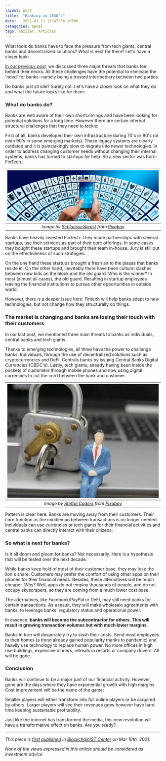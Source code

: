 ```yaml
---
layout: post
title:  "Banking in 2030's"
date:   2021-03-11 17:47:56 +0300
categories: Genel
tags: Yazılar, Articles
---
```


What tools do banks have to face the pressure from tech giants, central banks and decentralized solutions? What is next for them? Let's have a closer look:

[In our previous post](/genel/2021/02/24/three-key-challenges-to-traditional-finance.html), we discussed three major threats that banks feel behind their necks. All these challenges have the potential to eliminate the 'need' for banks - namely being a trusted intermediary between two parties.

Do banks just sit idle? Surely not. Let's have a closer look on what they do and what the future looks like for them:

### What do banks do?
Banks are well aware of their own shortcomings and have been looking for potential solutions  for a long time. However there are certain internal structural challenges that they need to tackle:

First of all, banks developed their own infrastructure during 70's or 80's (or even 90's in some emerging markets). These legacy systems are clearly outdated and it is painstakingly slow to migrate into newer technologies. In order to address changing customer needs without changing their internal systems, banks has turned to startups for help. So a new sector was born: FinTech.


| ![security](/assets/digitization-3599925_800.jpg)|
|:--:| 
| *Image by [Schluesseldienst](https://pixabay.com/users/schluesseldienst-13794927/) from [Pixabay](https://pixabay.com/)*|

Banks have heavily invested FinTech: They made partnerships with several startups, use their services as part of their core offerings. In some cases they bought these startups and brought their team in-house. Jury is still out on the effectiveness of such strategies:

On the one hand these startups brought a fresh air to the plazas that banks reside in. On the other hand, inevitably there have been cultural clashes between new kids on the block and the old guard. Who is the winner? In most (almost all cases), the old guard. Resulting in startup employees leaving the financial institutions to pursue other opportunities in outside world. 

However, there is a deeper issue here: Fintech will help banks adapt to new technologies, but not change how they structurally do things. 

### The market is changing and banks are losing their touch with their customers
In our last post, we mentioned three main threats to banks as individuals, central banks and tech giants. 

Thanks to emerging technologies, all three have the power to challenge banks. Individuals, through the use of decentralized solutions such as cryptocurrencies and DeFi. Centrals banks by issuing Central Banks Digital Currencies (CBDC's). Lastly, tech giants, already having been inside the pockets of customers through mobile phones and now using digital currencies to cut the cord between the bank and customer. 


| ![phone](/assets/privacy-policy-4521074_800.jpg)|
|:--:| 
| *Image by [Stefan Coders](https://pixabay.com/users/stefancoders-11782809) from [Pixabay](https://pixabay.com/)*|



Pattern is clear here. Banks are moving away from their customers. Their core function as the middleman between transactions is no longer needed. Individuals can use currencies or tech giants for their financial activities and central banks can directly interact with their citizens. 

### So what is next for banks?
Is it all doom and gloom for banks? Not necessarily. Here is a hypothesis that will be tested over the next decade:

While banks keep hold of most of their customer base, they may lose the lion's share. Customers may prefer the comfort of using other apps on their phones for their financial needs. Besides, these alternatives will be much cheaper. Why? Well, apps do not employ thousands of people, and do not occupy skyscrapers, so they are coming from a much lower cost base. 

The alternatives, like Facebook/PayPal or DeFi, may still need banks for certain transactions. As a result, they will make wholesale agreements with banks, to leverage banks' regulatory status and operational power. 

In essence, **banks will become the subcontractor for others. This will result in growing transaction volumes but with much lower margins**. 

Banks in turn will desperately try to slash their costs. Send most employees to their homes (a trend already gained popularity thanks to pandemic) and heavily use technology to replace human power.  No more offices in high rise buildings, expensive dinners, retreats in resorts or company drivers. All will be gone. 

### Conclusion
Banks will continue to be a major part of our financial activity. However, gone are the days where they have exponential growth with high margins. Cost improvement will be the name of the game: 

Smaller players will either transform into full online players or be acquired by others. Larger players will see their revenues grow however have hard time keeping sustainable profitability.  

Just like the internet has transformed the media, this new revolution will have a transformative effect on banks. Are you ready?

---
*This piece is [first published](https://medium.com/bcistcenter/three-key-challenges-to-traditional-finance-9e862c5ec552) in [BlockchainIST Center](https://medium.com/blockchainist-center) on Mar 10th, 2021.*

*None of the views expressed in this article should be considered as investment advice*
